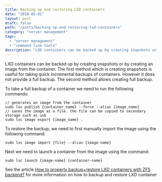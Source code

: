 ```yaml
---
title: Backing up and restoring LXD containers
date: "2018-05-01"
layout: post
draft: false
path: "/posts/backing-up-and-restoring-lxd-containers"
category: "server management"
tags:
  - "server management"
  - "command line tools"
description: "LXD containers can be backed up by creating snapshots or by creating an image from the container. The first method which is creating snapshots is useful for taking quick incremental backups of containers. However it does not provide a full backup. The second method allows creating full backup."
---
```


LXD containers can be backed up by creating snapshots or by creating an image from the container. The first method which is creating snapshots is useful for taking quick incremental backups of containers. However it does not provide a full backup. The second method allows creating full backup.

To take a full backup of a container we need to run the following commands:

```
// generates an image from the container
sudo lxc publish {container_name} --force --alias {image_name}
// saves the image as a file. the file can be copied to secondary storage such as usb
sudo lxc image export {image_name} .
```

To restore the backup, we need to first manually import the image using the following command:

```
sudo lxc image import {file} --alias {image-name}
```

Next we need to launch a container from the image using the command:

```
sudo lxc launch {image-name} {container-name}
```

See the article [How to properly backup+restore LXD containers with ZFS backend?](https://discuss.linuxcontainers.org/t/how-to-properly-backup-restore-lxd-containers-with-zfs-backend/417) for more information on how to backup and restore LXD container
